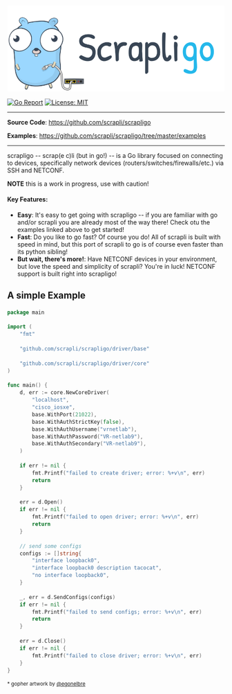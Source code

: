 <p align=center><a href=""><img src=scrapligo.svg?sanitize=true/></a></p>

[![Go Report](https://img.shields.io/badge/go%20report-A%2B-blue?style=flat-square&color=00c9ff&labelColor=bec8d2)](https://goreportcard.com/report/github.com/scrapli/scrapligo)
[![License: MIT](https://img.shields.io/badge/License-MIT-blueviolet.svg?style=flat-square)](https://opensource.org/licenses/MIT)


---

**Source Code**: <a href="https://github.com/scrapli/scrapligo" target="_blank">https://github.com/scrapli/scrapligo</a>

**Examples**: <a href="https://github.com/scrapli/scrapligo/tree/master/examples" target="_blank">https://github.com/scrapli/scrapligo/tree/master/examples</a>

---

scrapligo -- scrap(e c)li (but in go!) --  is a Go library focused on connecting to devices, specifically network devices
(routers/switches/firewalls/etc.) via SSH and NETCONF.

**NOTE** this is a work in progress, use with caution!


#### Key Features:

- __Easy__: It's easy to get going with scrapligo -- if you are familiar with go and/or scrapli you are already most of 
  the way there! Check otu the examples linked above to get started! 
- __Fast__: Do you like to go fast? Of course you do! All of scrapli is built with speed in mind, but this port of 
  scrapli to go is of course even faster than its python sibling! 
- __But wait, there's more!__: Have NETCONF devices in your environment, but love the speed and simplicity of
  scrapli? You're in luck! NETCONF support is built right into scrapligo!


## A simple Example

```go
package main

import (
	"fmt"

	"github.com/scrapli/scrapligo/driver/base"

	"github.com/scrapli/scrapligo/driver/core"
)

func main() {
	d, err := core.NewCoreDriver(
		"localhost",
		"cisco_iosxe",
		base.WithPort(21022),
		base.WithAuthStrictKey(false),
		base.WithAuthUsername("vrnetlab"),
		base.WithAuthPassword("VR-netlab9"),
		base.WithAuthSecondary("VR-netlab9"),
	)

	if err != nil {
		fmt.Printf("failed to create driver; error: %+v\n", err)
		return
	}

	err = d.Open()
	if err != nil {
		fmt.Printf("failed to open driver; error: %+v\n", err)
		return
	}

	// send some configs
	configs := []string{
		"interface loopback0",
		"interface loopback0 description tacocat",
		"no interface loopback0",
	}

	_, err = d.SendConfigs(configs)
	if err != nil {
		fmt.Printf("failed to send configs; error: %+v\n", err)
		return
	}

	err = d.Close()
	if err != nil {
		fmt.Printf("failed to close driver; error: %+v\n", err)
	}
}
```

<small>* gopher artwork by [@egonelbre](https://github.com/egonelbre/gophers)</small>